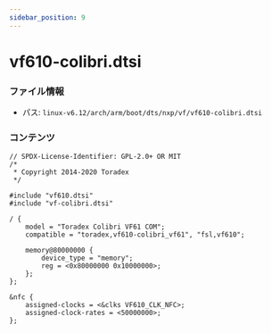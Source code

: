```yaml
---
sidebar_position: 9
---
```

# vf610-colibri.dtsi

### ファイル情報

- パス: `linux-v6.12/arch/arm/boot/dts/nxp/vf/vf610-colibri.dtsi`

### コンテンツ

```dtsi
// SPDX-License-Identifier: GPL-2.0+ OR MIT
/*
 * Copyright 2014-2020 Toradex
 */

#include "vf610.dtsi"
#include "vf-colibri.dtsi"

/ {
	model = "Toradex Colibri VF61 COM";
	compatible = "toradex,vf610-colibri_vf61", "fsl,vf610";

	memory@80000000 {
		device_type = "memory";
		reg = <0x80000000 0x10000000>;
	};
};

&nfc {
	assigned-clocks = <&clks VF610_CLK_NFC>;
	assigned-clock-rates = <50000000>;
};

```
